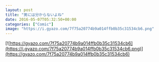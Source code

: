 ```yaml
---
layout: post
title: "男には分からないよね"
date: 2016-05-07T05:32:50+00:00
categories: ["Comic"]
image: "https://i.gyazo.com/7f75a20774b9a014ffb0b35c31534cb6.png"
---
```


[![https://gyazo.com/7f75a20774b9a014ffb0b35c31534cb6](https://i.gyazo.com/7f75a20774b9a014ffb0b35c31534cb6.png)](https://gyazo.com/7f75a20774b9a014ffb0b35c31534cb6)